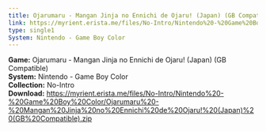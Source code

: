```yaml
---
title: Ojarumaru - Mangan Jinja no Ennichi de Ojaru! (Japan) (GB Compatible)
link: https://myrient.erista.me/files/No-Intro/Nintendo%20-%20Game%20Boy%20Color/Ojarumaru%20-%20Mangan%20Jinja%20no%20Ennichi%20de%20Ojaru!%20(Japan)%20(GB%20Compatible).zip
type: single1
System: Nintendo - Game Boy Color
---
```

<b>Game:</b> Ojarumaru - Mangan Jinja no Ennichi de Ojaru! (Japan) (GB Compatible)<br>
<b>System:</b> Nintendo - Game Boy Color<br>
<b>Collection:</b> No-Intro<br>
<b>Download:</b> https://myrient.erista.me/files/No-Intro/Nintendo%20-%20Game%20Boy%20Color/Ojarumaru%20-%20Mangan%20Jinja%20no%20Ennichi%20de%20Ojaru!%20(Japan)%20(GB%20Compatible).zip